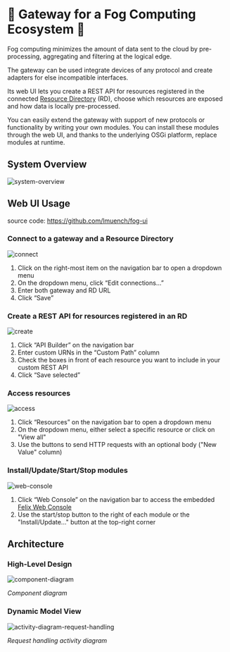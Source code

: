 # :foggy: Gateway for a Fog Computing Ecosystem :foggy:
Fog computing minimizes the amount of data sent to the cloud by pre-processing, aggregating and filtering at the logical edge.

The gateway can be used integrate devices of any protocol and create adapters for else incompatible interfaces.

Its web UI lets you create a REST API for resources registered in the connected [Resource Directory](https://datatracker.ietf.org/doc/draft-ietf-core-resource-directory) (RD), choose which resources are exposed and how data is locally pre-processed.

You can easily extend the gateway with support of new protocols or functionality by writing your own modules. You can install these modules through the web UI, and thanks to the underlying OSGi platform, replace modules at runtime.

## System Overview
![system-overview](https://user-images.githubusercontent.com/28816371/52897417-7064e900-31d4-11e9-8042-972b20352e1c.png)

## Web UI Usage
source code: https://github.com/lmuench/fog-ui
### Connect to a gateway and a Resource Directory
![connect](https://user-images.githubusercontent.com/28816371/52898200-3a773300-31db-11e9-9156-8e91b86ddc98.png)
1. Click on the right-most item on the navigation bar to open a dropdown menu
2. On the dropdown menu, click “Edit connections...”
3. Enter both gateway and RD URL
4. Click “Save”

### Create a REST API for resources registered in an RD
![create](https://user-images.githubusercontent.com/28816371/52898276-11a36d80-31dc-11e9-9843-24516e0877d5.png)
1. Click “API Builder” on the navigation bar
2. Enter custom URNs in the “Custom Path” column
3. Check the boxes in front of each resource you want to include in your custom REST API
4. Click “Save selected”

### Access resources
![access](https://user-images.githubusercontent.com/28816371/52898323-89719800-31dc-11e9-9131-2dcaf51dcf55.png)
1. Click “Resources” on the navigation bar to open a dropdown menu
2. On the dropdown menu, either select a specific resource or click on "View all"
3. Use the buttons to send HTTP requests with an optional body ("New Value" column)

### Install/Update/Start/Stop modules
![web-console](https://user-images.githubusercontent.com/28816371/52898388-8c20bd00-31dd-11e9-8b6d-00d04d152592.png)
1. Click “Web Console” on the navigation bar to access the embedded [Felix Web Console](http://felix.apache.org/documentation/subprojects/apache-felix-web-console.html)
2. Use the start/stop button to the right of each module or the "Install/Update..." button at the top-right corner

## Architecture
### High-Level Design
![component-diagram](https://user-images.githubusercontent.com/28816371/52965653-9a213a00-33a5-11e9-86d5-92fd8fb9283c.png)

*Component diagram*

### Dynamic Model View
![activity-diagram-request-handling](https://user-images.githubusercontent.com/28816371/52966015-82968100-33a6-11e9-944d-2efec0e0324e.png)

*Request handling activity diagram*
